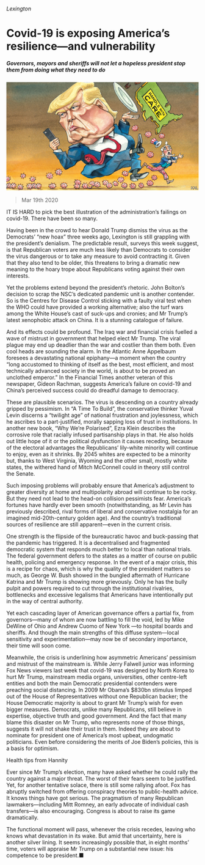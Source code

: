 ###### Lexington

# Covid-19 is exposing America’s resilience—and vulnerability 

##### Governors, mayors and sheriffs will not let a hopeless president stop them from doing what they need to do 

![image](images/20200321_USD000_0.jpg) 

> Mar 19th 2020 

IT IS HARD to pick the best illustration of the administration’s failings on covid-19. There have been so many.

Having been in the crowd to hear Donald Trump dismiss the virus as the Democrats’ “new hoax” three weeks ago, Lexington is still grappling with the president’s denialism. The predictable result, surveys this week suggest, is that Republican voters are much less likely than Democrats to consider the virus dangerous or to take any measure to avoid contracting it. Given that they also tend to be older, this threatens to bring a dramatic new meaning to the hoary trope about Republicans voting against their own interests.


Yet the problems extend beyond the president’s rhetoric. John Bolton’s decision to scrap the NSC’s dedicated pandemic unit is another contender. So is the Centres for Disease Control sticking with a faulty viral test when the WHO could have provided a working alternative; also the turf wars among the White House’s cast of suck-ups and cronies; and Mr Trump’s latest xenophobic attack on China. It is a stunning catalogue of failure.

And its effects could be profound. The Iraq war and financial crisis fuelled a wave of mistrust in government that helped elect Mr Trump. The viral plague may end up deadlier than the war and costlier than them both. Even cool heads are sounding the alarm. In the Atlantic Anne Appelbaum foresees a devastating national epiphany—a moment when the country “long accustomed to thinking of itself as the best, most efficient, and most technically advanced society in the world, is about to be proved an unclothed emperor.” In the Financial Times another veteran of this newspaper, Gideon Rachman, suggests America’s failure on covid-19 and China’s perceived success could do dreadful damage to democracy.

These are plausible scenarios. The virus is descending on a country already gripped by pessimism. In “A Time To Build”, the conservative thinker Yuval Levin discerns a “twilight age” of national frustration and joylessness, which he ascribes to a part-justified, morally sapping loss of trust in institutions. In another new book, “Why We’re Polarised”, Ezra Klein describes the corrosive role that racially infused partisanship plays in that. He also holds out little hope of it or the political dysfunction it causes receding, because of the electoral advantages the Republicans’ lily-white minority will continue to enjoy, even as it shrinks. By 2045 whites are expected to be a minority but, thanks to West Virginia, Wyoming and the other small, mostly white states, the withered hand of Mitch McConnell could in theory still control the Senate.

Such imposing problems will probably ensure that America’s adjustment to greater diversity at home and multipolarity abroad will continue to be rocky. But they need not lead to the head-on collision pessimists fear. America’s fortunes have hardly ever been smooth (notwithstanding, as Mr Levin has previously described, rival forms of liberal and conservative nostalgia for an imagined mid-20th-century golden age). And the country’s traditional sources of resilience are still apparent—even in the current crisis.

One strength is the flipside of the bureaucratic havoc and buck-passing that the pandemic has triggered. It is a decentralised and fragmented democratic system that responds much better to local than national trials. The federal government defers to the states as a matter of course on public health, policing and emergency response. In the event of a major crisis, this is a recipe for chaos, which is why the quality of the president matters so much, as George W. Bush showed in the bungled aftermath of Hurricane Katrina and Mr Trump is showing more grievously. Only he has the bully pulpit and powers required to cut through the institutional rivalries, bottlenecks and excessive legalisms that Americans have intentionally put in the way of central authority.

Yet each cascading layer of American governance offers a partial fix, from governors—many of whom are now battling to fill the void, led by Mike DeWine of Ohio and Andrew Cuomo of New York —to hospital boards and sheriffs. And though the main strengths of this diffuse system—local sensitivity and experimentation—may now be of secondary importance, their time will soon come.

Meanwhile, the crisis is underlining how asymmetric Americans’ pessimism and mistrust of the mainstream is. While Jerry Falwell junior was informing Fox News viewers last week that covid-19 was designed by North Korea to hurt Mr Trump, mainstream media organs, universities, other centre-left entities and both the main Democratic presidential contenders were preaching social distancing. In 2009 Mr Obama’s $830bn stimulus limped out of the House of Representatives without one Republican backer; the House Democratic majority is about to grant Mr Trump’s wish for even bigger measures. Democrats, unlike many Republicans, still believe in expertise, objective truth and good government. And the fact that many blame this disaster on Mr Trump, who represents none of those things, suggests it will not shake their trust in them. Indeed they are about to nominate for president one of America’s most upbeat, undogmatic politicians. Even before considering the merits of Joe Biden’s policies, this is a basis for optimism.

Health tips from Hannity

Ever since Mr Trump’s election, many have asked whether he could rally the country against a major threat. The worst of their fears seem to be justified. Yet, for another tentative solace, there is still some rallying afoot. Fox has abruptly switched from offering conspiracy theories to public-health advice. It knows things have got serious. The pragmatism of many Republican lawmakers—including Mitt Romney, an early advocate of individual cash transfers—is also encouraging. Congress is about to raise its game dramatically.

The functional moment will pass, whenever the crisis recedes, leaving who knows what devastation in its wake. But amid that uncertainty, here is another silver lining. It seems increasingly possible that, in eight months’ time, voters will appraise Mr Trump on a substantial new issue: his competence to be president.■

